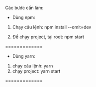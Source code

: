 Các bước cần làm:

- Dùng npm:

1. Chạy câu lệnh: npm install --omit=dev

2. Để chạy project, tại root: npm start

=============

- Dùng yarn:

1. chạy câu lệnh: yarn
2. chạy project: yarn start

=============
